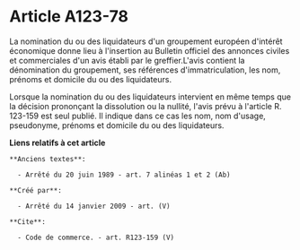 # Article A123-78

La nomination du ou des liquidateurs d'un groupement européen d'intérêt économique donne lieu à l'insertion au Bulletin
officiel des annonces civiles et commerciales d'un avis établi par le greffier.L'avis contient la dénomination du groupement,
ses références d'immatriculation, les nom, prénoms et domicile du ou des liquidateurs. 

Lorsque la nomination du ou des liquidateurs intervient en même temps que la décision prononçant la dissolution ou la
nullité, l'avis prévu à l'article R. 123-159 est seul publié. Il indique dans ce cas les nom, nom d'usage, pseudonyme,
prénoms et domicile du ou des liquidateurs.

**Liens relatifs à cet article**

	**Anciens textes**:

	  - Arrêté du 20 juin 1989 - art. 7 alinéas 1 et 2 (Ab)

	**Créé par**:

	  - Arrêté du 14 janvier 2009 - art. (V)

	**Cite**:

	  - Code de commerce. - art. R123-159 (V)
